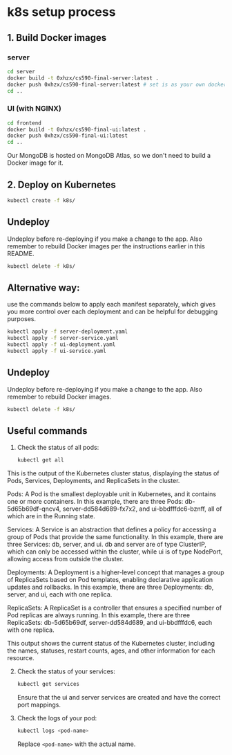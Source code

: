 # k8s setup process

## 1. Build Docker images

### server
```bash
cd server
docker build -t 0xhzx/cs590-final-server:latest .
docker push 0xhzx/cs590-final-server:latest # set is as your own docker hub
cd ..
```

### UI (with NGINX)
```bash
cd frontend
docker build -t 0xhzx/cs590-final-ui:latest .
docker push 0xhzx/cs590-final-ui:latest
cd ..
```

Our MongoDB is hosted on MongoDB Atlas, so we don't need to build a Docker image for it.

## 2. Deploy on Kubernetes

```bash
kubectl create -f k8s/
```

## Undeploy

Undeploy before re-deploying if you make a change to the app. Also remember to rebuild Docker images per the instructions earlier in this README.

```bash
kubectl delete -f k8s/
```


## Alternative way: 
use the commands below to apply each manifest separately, which gives you more control over each deployment and can be helpful for debugging purposes.

```bash
kubectl apply -f server-deployment.yaml
kubectl apply -f server-service.yaml
kubectl apply -f ui-deployment.yaml
kubectl apply -f ui-service.yaml
```

## Undeploy

Undeploy before re-deploying if you make a change to the app. Also remember to rebuild Docker images.

```bash
kubectl delete -f k8s/
```

## Useful commands

1. Check the status of all pods:

   ```bash
   kubectl get all
   ```
This is the output of the Kubernetes cluster status, displaying the status of Pods, Services, Deployments, and ReplicaSets in the cluster.

Pods: A Pod is the smallest deployable unit in Kubernetes, and it contains one or more containers. In this example, there are three Pods: db-5d65b69df-qncv4, server-dd584d689-fx7x2, and ui-bbdfffdc6-bznff, all of which are in the Running state.

Services: A Service is an abstraction that defines a policy for accessing a group of Pods that provide the same functionality. In this example, there are three Services: db, server, and ui. db and server are of type ClusterIP, which can only be accessed within the cluster, while ui is of type NodePort, allowing access from outside the cluster.

Deployments: A Deployment is a higher-level concept that manages a group of ReplicaSets based on Pod templates, enabling declarative application updates and rollbacks. In this example, there are three Deployments: db, server, and ui, each with one replica.

ReplicaSets: A ReplicaSet is a controller that ensures a specified number of Pod replicas are always running. In this example, there are three ReplicaSets: db-5d65b69df, server-dd584d689, and ui-bbdfffdc6, each with one replica.

This output shows the current status of the Kubernetes cluster, including the names, statuses, restart counts, ages, and other information for each resource.

2. Check the status of your services:

   ```bash
   kubectl get services
   ```

   Ensure that the ui and server services are created and have the correct port mappings. 

3. Check the logs of your pod:

   ```bash
   kubectl logs <pod-name>
   ```

   Replace `<pod-name>` with the actual name.